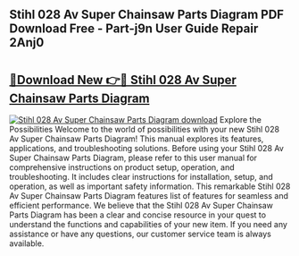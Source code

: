 ## Stihl 028 Av Super Chainsaw Parts Diagram PDF Download Free - Part-j9n User Guide Repair 2Anj0

# <h2><a href="http://dfkp6lg.blite.top/?on=Stihl+028+Av+Super+Chainsaw+Parts+Diagram">🔗Download New 👉🔴 Stihl 028 Av Super Chainsaw Parts Diagram</a></h2>

[![Stihl 028 Av Super Chainsaw Parts Diagram download](https://i.imgur.com/lujVjoI.png)](http://dfkp6lg.blite.top/?on=Stihl+028+Av+Super+Chainsaw+Parts+Diagram)
Explore the Possibilities Welcome to the world of possibilities with your new Stihl 028 Av Super Chainsaw Parts Diagram! This manual explores its features, applications, and troubleshooting solutions. Before using your Stihl 028 Av Super Chainsaw Parts Diagram, please refer to this user manual for comprehensive instructions on product setup, operation, and troubleshooting. It includes clear instructions for installation, setup, and operation, as well as important safety information. This remarkable Stihl 028 Av Super Chainsaw Parts Diagram features list of features for seamless and efficient performance. We believe that the Stihl 028 Av Super Chainsaw Parts Diagram has been a clear and concise resource in your quest to understand the functions and capabilities of your new item. If you need any assistance or have any questions, our customer service team is always available.
